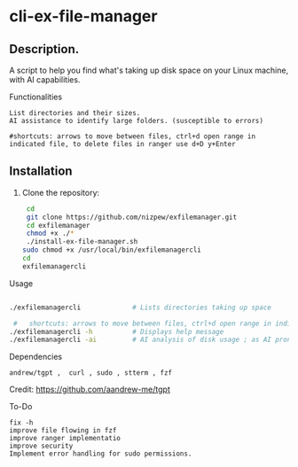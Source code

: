 # cli-ex-file-manager

## Description. 

A script to help you find what's taking up disk space on your Linux machine, with AI capabilities.

Functionalities

    List directories and their sizes.
    AI assistance to identify large folders. (susceptible to errors)
    
    #shortcuts: arrows to move between files, ctrl+d open range in indicated file, to delete files in ranger use d+D y+Enter 

## Installation
1. Clone the repository:
   ```bash
    cd
    git clone https://github.com/nizpew/exfilemanager.git
    cd exfilemanager
    chmod +x ./*
    ./install-ex-file-manager.sh
   sudo chmod +x /usr/local/bin/exfilemanagercli
   cd
   exfilemanagercli


Usage

```bash

./exfilemanagercli             # Lists directories taking up space

 #   shortcuts: arrows to move between files, ctrl+d open range in indicated file, to delete files in ranger use d+D y+Enter 
./exfilemanagercli -h          # Displays help message
./exfilemanagercli -ai         # AI analysis of disk usage ; as AI prone to ERROR 

```


Dependencies

    andrew/tgpt ,  curl , sudo , stterm , fzf 

Credit: https://github.com/aandrew-me/tgpt

To-Do

    fix -h
    improve file flowing in fzf
    improve ranger implementatio
    improve security
    Implement error handling for sudo permissions.

